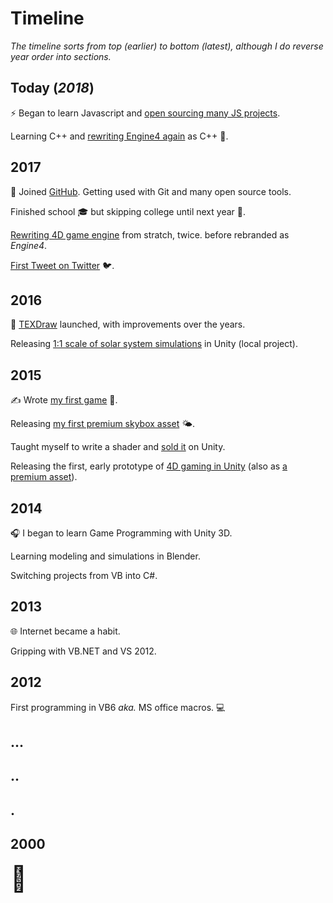 
# Timeline

_The timeline sorts from top (earlier) to bottom (latest), although I do reverse year order into sections._

## Today (_2018_)

⚡ Began to learn Javascript and [open sourcing many JS projects](https://github.com/willnode?tab=repositories&type=source&language=javascript).

Learning C++ and [rewriting Engine4 again](https://forum.unity.com/threads/320549/#post-3510626) as C++ 🧙‍.

## 2017

🦑 Joined [GitHub](https://github.com/willnode). Getting used with Git and many open source tools.

Finished school 🎓 but skipping college until next year 🏫.

[Rewriting 4D game engine](https://u3d.as/fdm) from stratch, twice. before rebranded as *Engine4*.

[First Tweet on Twitter](https://twitter.com/willnode/status/886859398483632128) 🐦.

## 2016

🚀 [TEXDraw](https://u3d.as/mFe) launched, with improvements over the years.

Releasing [1:1 scale of solar system simulations](https://github.com/willnode/Observatory) in Unity (local project).

## 2015

✍ Wrote [my first game](https://willnode.itch.io/tthp) 🚀.

Releasing [my first premium skybox asset](https://u3d.as/ccx) 🌤.

Taught myself to write a shader and [sold it](https://u3d.as/fCV) on Unity.

Releasing the first, early prototype of [4D gaming in Unity](https://youtu.be/TGaoH5oHKhs) (also as [a premium asset](https://u3d.as/fdm)).

## 2014

🎧 I began to learn Game Programming with Unity 3D.

Learning modeling and simulations in Blender.

Switching projects from VB into C#.

## 2013

🌐 Internet became a habit.

Gripping with VB.NET and VS 2012.

## 2012

First programming in VB6 _aka._ MS office macros. 💻

## ...

## ..

## .

## 2000

<span style="font-size:40px" data-balloon="Don't you think that I'm awesome 😎" data-balloon-pos="down">🐣</span>

